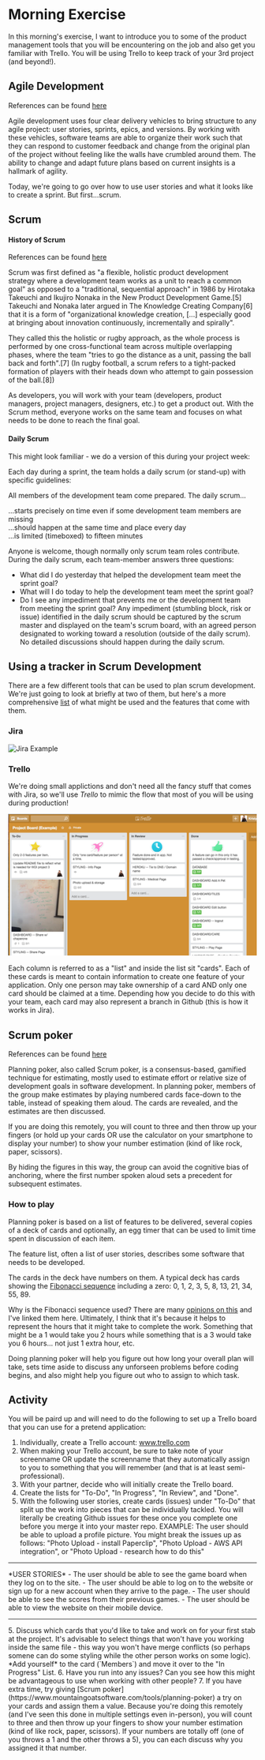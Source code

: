 # Morning Exercise

In this morning's exercise, I want to introduce you to some of the product management tools that you will be encountering on the job and also get you familiar with Trello. You will be using Trello to keep track of your 3rd project (and beyond!).

## Agile Development 
References can be found [here](https://www.atlassian.com/agile/delivery-vehicles)

Agile development uses four clear delivery vehicles to bring structure to any agile project: user stories, sprints, epics, and versions. By working with these vehicles, software teams are able to organize their work such that they can respond to customer feedback and change from the original plan of the project without feeling like the walls have crumbled around them. The ability to change and adapt future plans based on current insights is a hallmark of agility.

Today, we're going to go over how to use user stories and what it looks like to create a sprint. But first...scrum.

## Scrum

#### History of Scrum 
References can be found [here](https://en.wikipedia.org/wiki/Scrum_(software_development) )

Scrum was first defined as "a flexible, holistic product development strategy where a development team works as a unit to reach a common goal" as opposed to a "traditional, sequential approach" in 1986 by Hirotaka Takeuchi and Ikujiro Nonaka in the New Product Development Game.[5] Takeuchi and Nonaka later argued in The Knowledge Creating Company[6] that it is a form of "organizational knowledge creation, [...] especially good at bringing about innovation continuously, incrementally and spirally".

 They called this the holistic or rugby approach, as the whole process is performed by one cross-functional team across multiple overlapping phases, where the team "tries to go the distance as a unit, passing the ball back and forth".[7] (In rugby football, a scrum refers to a tight-packed formation of players with their heads down who attempt to gain possession of the ball.[8])

As developers, you will work with your team (developers, product managers, project managers, designers, etc.) to get a product out. With the Scrum method, everyone works on the same team and focuses on what needs to be done to reach the final goal.

#### Daily Scrum

This might look familiar - we do a version of this during your project week:

Each day during a sprint, the team holds a daily scrum (or stand-up) with specific guidelines:

All members of the development team come prepared. The daily scrum...

  ...starts precisely on time even if some development team members are missing<br>
  ...should happen at the same time and place every day<br>
  ...is limited (timeboxed) to fifteen minutes<br>
  
Anyone is welcome, though normally only scrum team roles contribute.
During the daily scrum, each team-member answers three questions:
- What did I do yesterday that helped the development team meet the sprint goal?
- What will I do today to help the development team meet the sprint goal?
- Do I see any impediment that prevents me or the development team from meeting the sprint goal?
Any impediment (stumbling block, risk or issue) identified in the daily scrum should be captured by the scrum master and displayed on the team's scrum board, with an agreed person designated to working toward a resolution (outside of the daily scrum). No detailed discussions should happen during the daily scrum.

## Using a tracker in Scrum Development

There are a few different tools that can be used to plan scrum development. We're just going to look at briefly at two of them, but here's a more comprehensive [list](https://en.wikipedia.org/wiki/Comparison_of_Scrum_software) of what might be used and the features that come with them.

### Jira

![Jira Example](http://www.sm-cloud.com/content/images/2014/Jun/jiraagile-02_whyja_1_flexibleplanning.png)

### Trello

We're doing small applictions and don't need all the fancy stuff that comes with Jira, so we'll use *Trello* to mimic the flow that most of you will be using during production!

![Trello Example](trello_example.png)

Each column is referred to as a "list" and inside the list sit "cards". Each of these cards is meant to contain information to create one feature of your application. Only one person may take ownership of a card AND only one card should be claimed at a time. Depending how you decide to do this with your team, each card may also represent a branch in Github (this is how it works in Jira). 

## Scrum poker
References can be found [here](https://en.wikipedia.org/wiki/Planning_poker)

Planning poker, also called Scrum poker, is a consensus-based, gamified technique for estimating, mostly used to estimate effort or relative size of development goals in software development. In planning poker, members of the group make estimates by playing numbered cards face-down to the table, instead of speaking them aloud. The cards are revealed, and the estimates are then discussed. 

If you are doing this remotely, you will count to three and then throw up your fingers (or hold up your cards OR use the calculator on your smartphone to display your number) to show your number estimation (kind of like rock, paper, scissors).

By hiding the figures in this way, the group can avoid the cognitive bias of anchoring, where the first number spoken aloud sets a precedent for subsequent estimates.

### How to play
Planning poker is based on a list of features to be delivered, several copies of a deck of cards and optionally, an egg timer that can be used to limit time spent in discussion of each item.

The feature list, often a list of user stories, describes some software that needs to be developed.

The cards in the deck have numbers on them. A typical deck has cards showing the [Fibonacci sequence](https://en.wikipedia.org/wiki/Fibonacci_number) including a zero: 0, 1, 2, 3, 5, 8, 13, 21, 34, 55, 89.

Why is the Fibonacci sequence used? There are many [opinions on this](http://stackoverflow.com/questions/9362286/why-is-the-fibonacci-series-used-in-agile-planning-poker) and I've linked them here. Ultimately, I think that it's because it helps to represent the hours that it might take to complete the work. Something that might be a 1 would take you 2 hours while something that is a 3 would take you 6 hours... not just 1 extra hour, etc.

Doing planning poker will help you figure out how long your overall plan will take, sets time aside to discuss any unforseen problems before coding begins, and also might help you figure out who to assign to which task.

## Activity

You will be paird up and will need to do the following to set up a Trello board that you can use for a pretend application:

1. Individually, create a Trello account: www.trello.com
2. When making your Trello account, be sure to take note of your screenname OR update the screenname that they automatically assign to you to something that you will remember (and that is at least semi-professional).
2. With your partner, decide who will initially create the Trello board.
3. Create the lists for "To-Do", "In Progress", "In Review", and "Done".
4. With the following user stories, create cards (issues) under "To-Do" that split up the work into pieces that can be individually tackled. You will literally be creating Github issues for these once you complete one before you merge it into your master repo. EXAMPLE: The user should be able to upload a profile picture.
You might break the issues up as follows: "Photo Upload - install Paperclip", "Photo Upload - AWS API integration", or "Photo Upload - research how to do this"
 <hr>
*USER STORIES*
- The user should be able to see the game board when they log on to the site.
- The user should be able to log on to the website or sign up for a new account when they arrive to the page. 
- The user should be able to see the scores from their previous games.
- The user should be able to view the website on their mobile device.
<hr>
5. Discuss which cards that you'd like to take and work on for your first stab at the project. It's advisable to select things that won't have you working inside the same file - this way you won't have merge conflicts (so perhaps somene can do some styling while the other person works on some logic). *Add yourself* to the card (`Members`) and move it over to the "In Progress" List.
6. Have you run into any issues? Can you see how this might be advantageous to use when working with other people?
7. If you have extra time, try giving [Scrum poker](https://www.mountaingoatsoftware.com/tools/planning-poker) a try on your cards and assign them a value. Because you're doing this remotely (and I've seen this done in multiple settings even in-person), you will count to three and then throw up your fingers to show your number estimation (kind of like rock, paper, scissors). If your numbers are totally off (one of you throws a 1 and the other throws a 5), you can each discuss why you assigned it that number.
